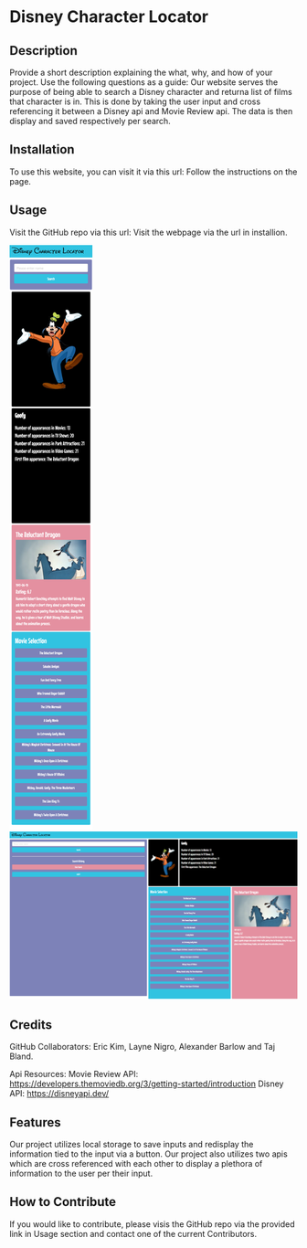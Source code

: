 # Disney Character Locator

## Description

Provide a short description explaining the what, why, and how of your project. Use the following questions as a guide:
Our website serves the purpose of being able to search a Disney character and returna list of films that character is in. This is done by taking the user input and cross referencing it between a Disney api and Movie Review api. The data is then display and saved respectively per search. 


## Installation

To use this website, you can  visit it via this url: 
Follow the instructions on the page.

## Usage

Visit the GitHub repo via this url:
Visit the webpage via the url in installion.


![Mobile View](./assets/images/_C__Users_alexb_bootcamp_challenges_project-1_disney-character-locator_index.html%20(1).png)
![Desktop View](./assets/images/_C__Users_alexb_bootcamp_challenges_project-1_disney-character-locator_index.html.png)


## Credits

GitHub Collaborators:
    Eric Kim, Layne Nigro, Alexander Barlow and Taj Bland.

Api Resources:
    Movie Review API:
    https://developers.themoviedb.org/3/getting-started/introduction
    Disney API:
    https://disneyapi.dev/ 

## Features

Our project utilizes local storage to save inputs and redisplay the information tied to the input via a button. Our project also utilizes two apis which are cross referenced with each other to display a plethora of information to the user per their input. 

## How to Contribute

If you would like to contribute, please visis the GitHub repo via the provided link in Usage section and contact one of the current Contributors. 

